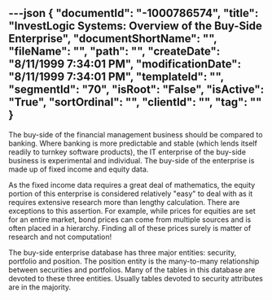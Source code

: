 ---json
{
  "documentId": "-1000786574",
  "title": "InvestLogic Systems: Overview of the Buy-Side Enterprise",
  "documentShortName": "",
  "fileName": "",
  "path": "",
  "createDate": "8/11/1999 7:34:01 PM",
  "modificationDate": "8/11/1999 7:34:01 PM",
  "templateId": "",
  "segmentId": "70",
  "isRoot": "False",
  "isActive": "True",
  "sortOrdinal": "",
  "clientId": "",
  "tag": ""
}
---

The buy-side of the financial management business should be compared to banking. Where banking is more predictable and stable (which lends itself readily to turnkey software products), the IT enterprise of the buy-side business is experimental and individual. The buy-side of the enterprise is made up of fixed income and equity data.

As the fixed income data requires a great deal of mathematics, the equity portion of this enterprise is considered relatively &quot;easy&quot; to deal with as it requires extensive research more than lengthy calculation. There are exceptions to this assertion. For example, while prices for equities are set for an entire market, bond prices can come from multiple sources and is often placed in a hierarchy. Finding all of these prices surely is matter of research and not computation!

The buy-side enterprise database has three major entities: security, portfolio and position. The position entity is the many-to-many relationship between securities and portfolios. Many of the tables in this database are devoted to these three entities. Usually tables devoted to security attributes are in the majority.
